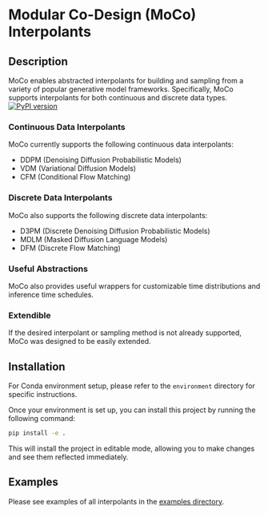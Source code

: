 # Modular Co-Design (MoCo) Interpolants

## Description
MoCo enables abstracted interpolants for building and sampling from a variety of popular generative model frameworks. Specifically, MoCo supports interpolants for both continuous and discrete data types.
[![PyPI version](https://badge.fury.io/py/bionemo-moco.svg)](https://pypi.org/project/bionemo-moco/)

### Continuous Data Interpolants
MoCo currently supports the following continuous data interpolants:
- DDPM (Denoising Diffusion Probabilistic Models)
- VDM (Variational Diffusion Models)
- CFM (Conditional Flow Matching)

### Discrete Data Interpolants
MoCo also supports the following discrete data interpolants:
- D3PM (Discrete Denoising Diffusion Probabilistic Models)
- MDLM (Masked Diffusion Language Models)
- DFM (Discrete Flow Matching)

### Useful Abstractions
MoCo also provides useful wrappers for customizable time distributions and inference time schedules.

### Extendible
If the desired interpolant or sampling method is not already supported, MoCo was designed to be easily extended.

## Installation
 For Conda environment setup, please refer to the `environment` directory for specific instructions.

Once your environment is set up, you can install this project by running the following command:

```bash
pip install -e .
```
This will install the project in editable mode, allowing you to make changes and see them reflected immediately.

## Examples
Please see examples of all interpolants in the [examples directory](./examples).
